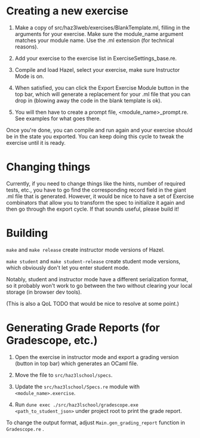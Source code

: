# Creating a new exercise
1. Make a copy of src/haz3lweb/exercises/BlankTemplate.ml, filling in the arguments for your exercise. 
Make sure the module_name argument matches your module name. Use the .ml extension (for technical reasons).

2. Add your exercise to the exercise list in ExerciseSettings_base.re.

3. Compile and load Hazel, select your exercise, make sure Instructor Mode is on.

4. When satisfied, you can click the Export Exercise Module button in the top bar, which will generate
   a replacement for your .ml file that you can drop in (blowing away the code in the blank template is ok).

5. You will then have to create a prompt file, <module_name>_prompt.re. See examples for what goes there.

Once you're done, you can compile and run again and your exercise should be in the state you exported.
You can keep doing this cycle to tweak the exercise until it is ready.

# Changing things

Currently, if you need to change things like the hints, number of required tests, etc., you have to go 
find the corresponding record field in the giant .ml file that is generated. However, it would be nice 
to have a set of Exercise combinators that allow you to transform the spec to initialize it again and 
then go through the export cycle. If that sounds useful, please build it!

# Building

`make` and `make release` create instructor mode versions of Hazel.

`make student` and `make student-release` create student mode versions, which obviously don't let you enter student mode. 

Notably, student and instructor mode have a different serialization format, so it probably won't work to go 
between the two without clearing your local storage (in browser dev tools).

(This is also a QoL TODO that would be nice to resolve at some point.)

# Generating Grade Reports (for Gradescope, etc.)

1. Open the exercise in instructor mode and export a grading version (button in top bar) which generates an OCaml file.

2. Move the file to `src/haz3lschool/specs`.

3. Update the `src/haz3lschool/Specs.re` module with `<module_name>.exercise`.

4. Run `dune exec ./src/haz3lschool/gradescope.exe <path_to_student_json>` under project root to print the grade report.

To change the output format, adjust `Main.gen_grading_report` function in `Gradescope.re` .

